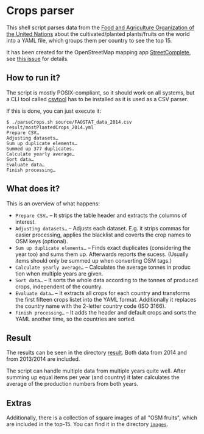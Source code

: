 # Crops parser

This shell script parses data from the [Food and Agriculture Organization of the United Nations](http://www.fao.org/faostat/en/#data/QC) about the cultivated/planted plants/fruits on the world into a YAML file, which groups them per country to see the top 15.

It has been created for the OpenStreetMap mapping app [StreetComplete](https://github.com/westnordost/StreetComplete), see [this issue](https://github.com/westnordost/StreetComplete/issues/368) for details.

## How to run it?

The script is mostly POSIX-compliant, so it should work on all systems, but a CLI tool called [csvtool](https://github.com/Chris00/ocaml-csv) has to be installed as it is used as a CSV parser.

If this is done, you can just execute it:
```shell
$ ./parseCrops.sh source/FAOSTAT_data_2014.csv result/mostPlantedCrops_2014.yml
Prepare CSV…
Adjusting datasets…
Sum up duplicate elements…
Summed up 377 duplicates.
Calculate yearly average…
Sort data…
Evaluate data…
Finish processing…
```

## What does it?

This is an overview of what happens:
* `Prepare CSV…` – It strips the table header and extracts the columns of interest.
* `Adjusting datasets…` – Adjusts each dataset. E.g. it strips commas for easier processing, applies the blacklist and coverts the crop names to OSM keys (optional).
* `Sum up duplicate elements…` – Finds exact duplicates (considering the year too) and sums them up. Afterwards reports the sucess. (Usually items should only be summed up when converting OSM tags.)
* `Calculate yearly average…` – Calculates the average tonnes in produc tion when multiple years are given.
* `Sort data…` – It sorts the whole data according to the tonnes of produced crops, independent of the country.
* `Evaluate data…` – It extracts all crops for each country and transforms the first fifteen crops listet into the YAML format. Additionally it replaces the country name with the 2-letter country code (ISO 3166).
* `Finish processing…` – It adds the header and default crops and sorts the YAML another time, so the countries are sorted.

## Result

The results can be seen in the directory [result](result). Both data from 2014 and from 2013/2014 are included.

The script can handle multiple data from multiple years quite well. After summing up equal items per year (and country) it later calculates the average of the production numbers from both years.

## Extras

Additionally, there is a collection of square images of all "OSM fruits", which are included in the top-15. You can find it in the directory [`images`](images/).


